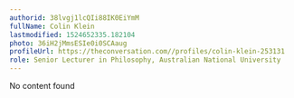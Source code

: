 ```yaml
---
authorid: 38lvgj1lcQIi88IK0EiYmM
fullName: Colin Klein
lastmodified: 1524652335.182104
photo: 36iH2jMmsESIe0i0SCAaug
profileUrl: https://theconversation.com//profiles/colin-klein-253131
role: Senior Lecturer in Philosophy, Australian National University
---
```

No content found